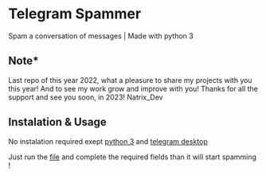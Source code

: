 # Telegram Spammer
Spam a conversation of messages | Made with python 3


## Note*
Last repo of this year 2022, what a pleasure to share my projects with you this year! And to see my work grow and improve with you! Thanks for all the support and see you soon, in 2023! 
Natrix_Dev

## Instalation & Usage

No instalation required exept [python 3](https://python.org/download) and [telegram desktop](https://desktop.telegram.org)

Just run the [file](https://github.com/natrixdev/telegram-spammer/spammer.py) and complete the required fields than it will start spamming !


